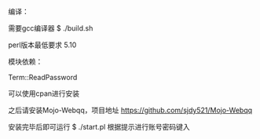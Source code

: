 编译：

需要gcc编译器
	$ ./build.sh

perl版本最低要求 5.10

模块依赖：

Term::ReadPassword

可以使用cpan进行安装

之后请安装Mojo-Webqq，项目地址
https://github.com/sjdy521/Mojo-Webqq

安装完毕后即可运行
$ ./start.pl
根据提示进行账号密码键入


